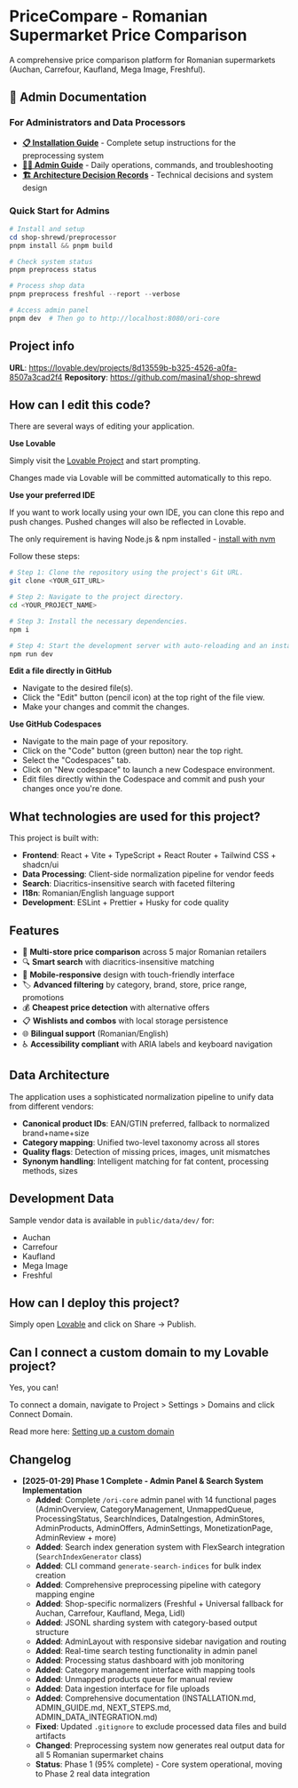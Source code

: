 # PriceCompare - Romanian Supermarket Price Comparison

A comprehensive price comparison platform for Romanian supermarkets (Auchan, Carrefour, Kaufland, Mega Image, Freshful).

## 🔧 Admin Documentation

### For Administrators and Data Processors

- **[📋 Installation Guide](./docs/INSTALLATION.md)** - Complete setup instructions for the preprocessing system
- **[👨‍💼 Admin Guide](./docs/ADMIN_GUIDE.md)** - Daily operations, commands, and troubleshooting
- **[🏗️ Architecture Decision Records](./docs/adr/)** - Technical decisions and system design

### Quick Start for Admins

```powershell
# Install and setup
cd shop-shrewd/preprocessor
pnpm install && pnpm build

# Check system status
pnpm preprocess status

# Process shop data
pnpm preprocess freshful --report --verbose

# Access admin panel
pnpm dev  # Then go to http://localhost:8080/ori-core
```

## Project info

**URL**: https://lovable.dev/projects/8d13559b-b325-4526-a0fa-8507a3cad2f4
**Repository**: https://github.com/masina1/shop-shrewd

## How can I edit this code?

There are several ways of editing your application.

**Use Lovable**

Simply visit the [Lovable Project](https://lovable.dev/projects/8d13559b-b325-4526-a0fa-8507a3cad2f4) and start prompting.

Changes made via Lovable will be committed automatically to this repo.

**Use your preferred IDE**

If you want to work locally using your own IDE, you can clone this repo and push changes. Pushed changes will also be reflected in Lovable.

The only requirement is having Node.js & npm installed - [install with nvm](https://github.com/nvm-sh/nvm#installing-and-updating)

Follow these steps:

```sh
# Step 1: Clone the repository using the project's Git URL.
git clone <YOUR_GIT_URL>

# Step 2: Navigate to the project directory.
cd <YOUR_PROJECT_NAME>

# Step 3: Install the necessary dependencies.
npm i

# Step 4: Start the development server with auto-reloading and an instant preview.
npm run dev
```

**Edit a file directly in GitHub**

- Navigate to the desired file(s).
- Click the "Edit" button (pencil icon) at the top right of the file view.
- Make your changes and commit the changes.

**Use GitHub Codespaces**

- Navigate to the main page of your repository.
- Click on the "Code" button (green button) near the top right.
- Select the "Codespaces" tab.
- Click on "New codespace" to launch a new Codespace environment.
- Edit files directly within the Codespace and commit and push your changes once you're done.

## What technologies are used for this project?

This project is built with:

- **Frontend**: React + Vite + TypeScript + React Router + Tailwind CSS + shadcn/ui
- **Data Processing**: Client-side normalization pipeline for vendor feeds
- **Search**: Diacritics-insensitive search with faceted filtering
- **I18n**: Romanian/English language support
- **Development**: ESLint + Prettier + Husky for code quality

## Features

- 🛒 **Multi-store price comparison** across 5 major Romanian retailers
- 🔍 **Smart search** with diacritics-insensitive matching
- 📱 **Mobile-responsive** design with touch-friendly interface
- 🏷️ **Advanced filtering** by category, brand, store, price range, promotions
- 💰 **Cheapest price detection** with alternative offers
- 📋 **Wishlists and combos** with local storage persistence
- 🌐 **Bilingual support** (Romanian/English)
- ♿ **Accessibility compliant** with ARIA labels and keyboard navigation

## Data Architecture

The application uses a sophisticated normalization pipeline to unify data from different vendors:

- **Canonical product IDs**: EAN/GTIN preferred, fallback to normalized brand+name+size
- **Category mapping**: Unified two-level taxonomy across all stores
- **Quality flags**: Detection of missing prices, images, unit mismatches
- **Synonym handling**: Intelligent matching for fat content, processing methods, sizes

## Development Data

Sample vendor data is available in `public/data/dev/` for:

- Auchan
- Carrefour
- Kaufland
- Mega Image
- Freshful

## How can I deploy this project?

Simply open [Lovable](https://lovable.dev/projects/8d13559b-b325-4526-a0fa-8507a3cad2f4) and click on Share -> Publish.

## Can I connect a custom domain to my Lovable project?

Yes, you can!

To connect a domain, navigate to Project > Settings > Domains and click Connect Domain.

Read more here: [Setting up a custom domain](https://docs.lovable.dev/tips-tricks/custom-domain#step-by-step-guide)

## Changelog

- **[2025-01-29] Phase 1 Complete - Admin Panel & Search System Implementation**
  - **Added**: Complete `/ori-core` admin panel with 14 functional pages (AdminOverview, CategoryManagement, UnmappedQueue, ProcessingStatus, SearchIndices, DataIngestion, AdminStores, AdminProducts, AdminOffers, AdminSettings, MonetizationPage, AdminReview + more)
  - **Added**: Search index generation system with FlexSearch integration (`SearchIndexGenerator` class)
  - **Added**: CLI command `generate-search-indices` for bulk index creation
  - **Added**: Comprehensive preprocessing pipeline with category mapping engine
  - **Added**: Shop-specific normalizers (Freshful + Universal fallback for Auchan, Carrefour, Kaufland, Mega, Lidl)
  - **Added**: JSONL sharding system with category-based output structure
  - **Added**: AdminLayout with responsive sidebar navigation and routing
  - **Added**: Real-time search testing functionality in admin panel
  - **Added**: Processing status dashboard with job monitoring
  - **Added**: Category management interface with mapping tools
  - **Added**: Unmapped products queue for manual review
  - **Added**: Data ingestion interface for file uploads
  - **Added**: Comprehensive documentation (INSTALLATION.md, ADMIN_GUIDE.md, NEXT_STEPS.md, ADMIN_DATA_INTEGRATION.md)
  - **Fixed**: Updated `.gitignore` to exclude processed data files and build artifacts
  - **Changed**: Preprocessing system now generates real output data for all 5 Romanian supermarket chains
  - **Status**: Phase 1 (95% complete) - Core system operational, moving to Phase 2 real data integration